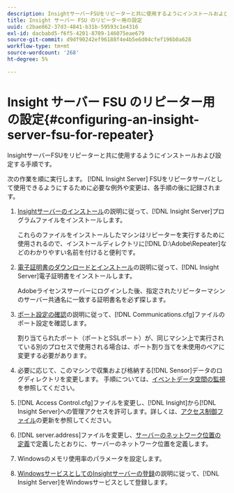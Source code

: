 ```yaml
---
description: InsightサーバーFSUをリピーターと共に使用するようにインストールおよび設定する手順です。
title: Insight サーバー FSU のリピーター用の設定
uuid: c2bae862-37d3-4841-b31b-59593c1e4316
exl-id: dacbabd5-f6f5-4201-8709-146075eae679
source-git-commit: d9df90242ef96188f4e4b5e6d04cfef196b0a628
workflow-type: tm+mt
source-wordcount: '268'
ht-degree: 5%

---
```


# Insight サーバー FSU のリピーター用の設定{#configuring-an-insight-server-fsu-for-repeater}

InsightサーバーFSUをリピーターと共に使用するようにインストールおよび設定する手順です。

次の作業を順に実行します。 [!DNL Insight Server] FSUをリピータサーバとして使用できるようにするために必要な例外や変更は、各手順の後に記録されます。

1. [Insightサーバーのインストール](../../../../home/c-inst-svr/c-install-ins-svr/c-install-ins-svr.md#concept-1c796b4ca427474f99ec6ba34d8254cd)の説明に従って、[!DNL Insight Server]プログラムファイルをインストールします。

   これらのファイルをインストールしたマシンはリピーターを実行するために使用されるので、インストールディレクトリに[!DNL D:\Adobe\Repeater]などのわかりやすい名前を付けると便利です。

1. [電子証明書のダウンロードとインストール](../../../../home/c-inst-svr/c-install-ins-svr/t-install-proc-inst-svr-dpu/c-dnld-dgtl-cert/c-dnld-dgtl-cert.md#concept-4f79c240492f4e52b6375b4b3bbefa17)の説明に従って、[!DNL Insight Server]電子証明書をインストールします。

   Adobeライセンスサーバーにログインした後、指定されたリピーターマシンのサーバー共通名に一致する証明書名を必ず探します。

1. [ポート設定の確認](../../../../home/c-inst-svr/c-install-ins-svr/t-install-proc-inst-svr-dpu/t-chk-pt-stgs.md#task-a91191b0a19e4437aa535a27c734ae64)の説明に従って、[!DNL Communications.cfg]ファイルのポート設定を確認します。

   割り当てられたポート（ポートとSSLポート）が、同じマシン上で実行されている別のプロセスで使用される場合は、ポート割り当てを未使用のペアに変更する必要があります。

1. 必要に応じて、このマシンで収集および格納する[!DNL Sensor]データのログディレクトリを変更します。 手順については、[イベントデータ空間の監視](../../../../home/c-inst-svr/c-admin-inst-svr/c-mntr-disk-spc/t-mntr-evt-data-spc.md#task-a54d4bd16b96437f943cd09e5d848440)を参照してください。
1. [!DNL Access Control.cfg]ファイルを変更し、[!DNL Insight]から[!DNL Insight Server]への管理アクセスを許可します。詳しくは、[アクセス制御ファイル](../../../../home/c-inst-svr/c-install-ins-svr/t-install-proc-inst-svr-dpu/c-updt-accss-ctrl-file.md#concept-fb9aa0c0e0664c018528f56d01c4808d)の更新を参照してください。
1. [!DNL server.address]ファイルを変更し、[サーバーのネットワーク位置の定義](../../../../home/c-inst-svr/c-install-ins-svr/t-install-proc-inst-svr-dpu/c-svrs-ntwk-loc/c-svrs-ntwk-loc.md#concept-87dd2aa3448c415ca1285bc445a8c649)で定義したとおりに、サーバーのネットワーク位置を定義します。
1. Windowsのメモリ使用率のパラメータを設定します。
1. [WindowsサービスとしてのInsightサーバーの登録](../../../../home/c-inst-svr/c-install-ins-svr/t-install-proc-inst-svr-dpu/c-reg-wdws-svc.md#concept-f2c7aa891d544a2595aa01d0d796a540)の説明に従って、[!DNL Insight Server]をWindowsサービスとして登録します。
